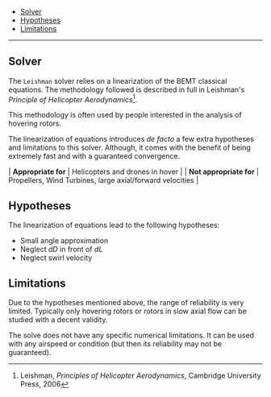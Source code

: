 - [Solver](docs/Solver-Leishman.md#solver)
- [Hypotheses](docs/Solver-Leishman.md#hypotheses)
- [Limitations](docs/Solver-Leishman.md#limitations)

---

## Solver

The `Leishman` solver relies on a linearization of the BEMT classical equations.
The methodology followed is described in full in Leishman's _Principle of
Helicopter Aerodynamics_[^1].

This methodology is often used by people interested in the analysis of hovering
rotors.

The linearization of equations introduces _de facto_ a few extra hypotheses and
limitations to this solver. Although, it comes with the benefit of being
extremely fast and with a guaranteed convergence.

| **Appropriate for**     | Helicopters and drones in hover                           |
| **Not appropriate for** | Propellers, Wind Turbines, large axial/forward velocities |

## Hypotheses

The linearization of equations lead to the following hypotheses:

- Small angle approximation
- Neglect $`dD`$ in front of $`dL`$
- Neglect swirl velocity

## Limitations

Due to the hypotheses mentioned above, the range of reliability is very limited.
Typically only hovering rotors or rotors in slow axial flow can be studied with
a decent validity.

The solve does not have any specific numerical limitations. It can be used with
any airspeed or condition (but then its reliability may not be guaranteed).

[^1]: Leishman, _Principles of Helicopter Aerodynamics_, Cambridge University
Press, 2006
